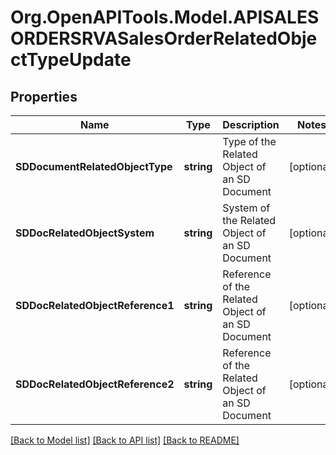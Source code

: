 # Org.OpenAPITools.Model.APISALESORDERSRVASalesOrderRelatedObjectTypeUpdate

## Properties

Name | Type | Description | Notes
------------ | ------------- | ------------- | -------------
**SDDocumentRelatedObjectType** | **string** | Type of the Related Object of an SD Document | [optional] 
**SDDocRelatedObjectSystem** | **string** | System of the Related Object of an SD Document | [optional] 
**SDDocRelatedObjectReference1** | **string** | Reference of the Related Object of an SD Document | [optional] 
**SDDocRelatedObjectReference2** | **string** | Reference of the Related Object of an SD Document | [optional] 

[[Back to Model list]](../README.md#documentation-for-models) [[Back to API list]](../README.md#documentation-for-api-endpoints) [[Back to README]](../README.md)

